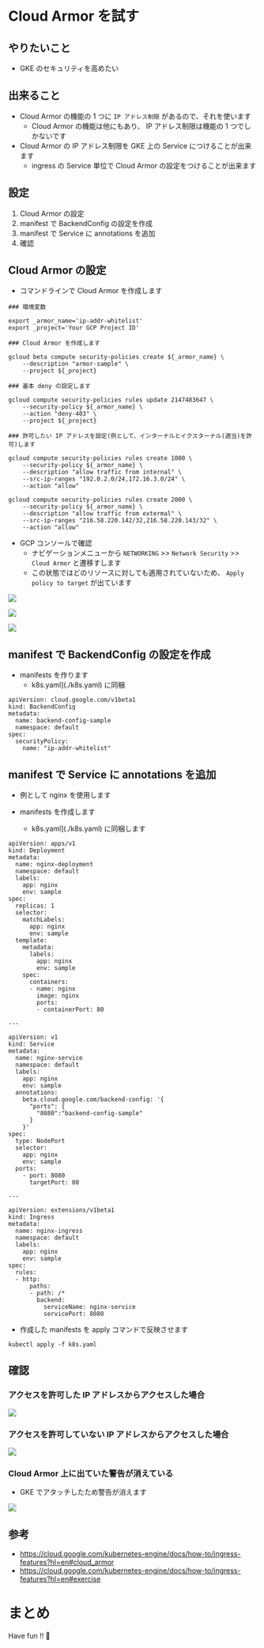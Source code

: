 # Cloud Armor を試す

## やりたいこと

+ GKE のセキュリティを高めたい

## 出来ること

+ Cloud Armor の機能の 1 つに `IP アドレス制限` があるので、それを使います
  + Cloud Armor の機能は他にもあり、 IP アドレス制限は機能の 1 つでしかないです
+ Cloud Armor の IP アドレス制限を GKE 上の Service につけることが出来ます
  + ingress の Service 単位で Cloud Armor の設定をつけることが出来ます

## 設定

1. Cloud Armor の設定
1. manifest で BackendConfig の設定を作成
1. manifest で Service に annotations を追加
1. 確認

## Cloud Armor の設定

+ コマンドラインで Cloud Armor を作成します

```
### 環境変数

export _armor_name='ip-addr-whitelist'
export _project='Your GCP Project ID'

```
```
### Cloud Armor を作成します

gcloud beta compute security-policies create ${_armor_name} \
    --description "armor-sample" \
    --project ${_project}
```
```
### 基本 deny の設定します

gcloud compute security-policies rules update 2147483647 \
    --security-policy ${_armor_name} \
    --action "deny-403" \
    --project ${_project}
```
```
### 許可したい IP アドレスを設定(例として、インターナルとイクスターナル(適当)を許可)します

gcloud compute security-policies rules create 1000 \
    --security-policy ${_armor_name} \
    --description "allow traffic from internal" \
    --src-ip-ranges "192.0.2.0/24,172.16.3.0/24" \
    --action "allow"

gcloud compute security-policies rules create 2000 \
    --security-policy ${_armor_name} \
    --description "allow traffic from extermal" \
    --src-ip-ranges "216.58.220.142/32,216.58.220.143/32" \
    --action "allow"
```

+ GCP コンソールで確認
  + ナビゲーションメニューから `NETWORKING` >> `Network Security` >> `Cloud Armor` と遷移すします
  + この状態ではどのリソースに対しても適用されていないため、 `Apply policy to target` が出ています

![](./feature-cloud-armor-01.png)

![](./feature-cloud-armor-02.png)

![](./feature-cloud-armor-03.png)

## manifest で BackendConfig の設定を作成

+ manifests を作ります
  + k8s.yaml](./k8s.yaml) に同梱

```
apiVersion: cloud.google.com/v1beta1
kind: BackendConfig
metadata:
  name: backend-config-sample
  namespace: default
spec:
  securityPolicy:
    name: "ip-addr-whitelist"
```

## manifest で Service に annotations を追加

+ 例として nginx を使用します

+ manifests を作成します
  + k8s.yaml](./k8s.yaml) に同梱します

```
apiVersion: apps/v1
kind: Deployment
metadata:
  name: nginx-deployment
  namespace: default
  labels:
    app: nginx
    env: sample
spec:
  replicas: 1
  selector:
    matchLabels:
      app: nginx
      env: sample
  template:
    metadata:
      labels:
        app: nginx
        env: sample
    spec:
      containers:
      - name: nginx
        image: nginx
        ports:
        - containerPort: 80

---

apiVersion: v1
kind: Service
metadata:
  name: nginx-service
  namespace: default
  labels:
    app: nginx
    env: sample
  annotations:
    beta.cloud.google.com/backend-config: '{
      "ports": {
        "8080":"backend-config-sample"
      }
    }'
spec:
  type: NodePort
  selector:
    app: nginx
    env: sample
  ports:
    - port: 8080
      targetPort: 80

---

apiVersion: extensions/v1beta1
kind: Ingress
metadata:
  name: nginx-ingress
  namespace: default
  labels:
    app: nginx
    env: sample
spec:
  rules:
  - http:
      paths:
      - path: /*
        backend:
          serviceName: nginx-service
          servicePort: 8080

```

+ 作成した manifests を apply コマンドで反映させます

```
kubectl apply -f k8s.yaml
```

## 確認

### アクセスを許可した IP アドレスからアクセスした場合

![](./feature-cloud-armor-04.png)

### アクセスを許可していない IP アドレスからアクセスした場合

![](./feature-cloud-armor-05.png)

### Cloud Armor 上に出ていた警告が消えている

+ GKE でアタッチしたため警告が消えます

![](./feature-cloud-armor-06.png)


## 参考

+ https://cloud.google.com/kubernetes-engine/docs/how-to/ingress-features?hl=en#cloud_armor
+ https://cloud.google.com/kubernetes-engine/docs/how-to/ingress-features?hl=en#exercise

# まとめ

Have fun !! :raised_hands: 
